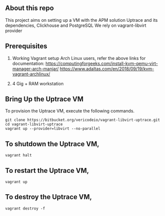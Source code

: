 ## About this repo
This project aims on setting up a VM with the APM solution Uptrace and its dependencies, Clickhouse and PostgreSQL
We rely on vagrant-libvirt provider

## Prerequisites

1. Working Vagrant setup
  Arch Linux users, refer the above links for documentation: 
  https://computingforgeeks.com/install-kvm-qemu-virt-manager-arch-manjar/
  https://www.adaltas.com/en/2018/09/19/kvm-vagrant-archlinux/

2. 4 Gig + RAM workstation

## Bring Up the Uptrace VM

To provision the Uptrace VM, execute the following commands.

```shell
git clone https://bitbucket.org/vericodeio/vagrant-libvirt-uptrace.git
cd vagrant-libvirt-uptrace
vagrant up --provider=libvirt --no-parallel
```

## To shutdown the Uptrace VM,

```shell
vagrant halt
```

## To restart the Uptrace VM,

```shell
vagrant up
```

## To destroy the Uptrace VM,

```shell
vagrant destroy -f
```

